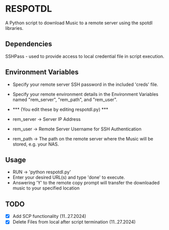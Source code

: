 # RESPOTDL

A Python script to download Music to a remote server using the spotdl libraries.

## Dependencies

SSHPass - used to provide access to local credential file in script execution.

## Environment Variables

- Specify your remote server SSH password in the included 'creds' file.
- Specify your remote environment details in the Environment Variables named "rem_server", "rem_path", and "rem_user".

- *** (You edit these by editing respotdl.py) ***

- rem_server -> Server IP Address
- rem_user -> Remote Server Username for SSH Authentication
- rem_path -> The path on the remote server where the Music will be stored, e.g. your NAS.

## Usage
- RUN -> 'python respotdl.py'
- Enter your desired URL(s) and type 'done' to execute.
- Answering 'Y' to the remote copy prompt will transfer the downloaded music to your specified location

## TODO

- [x] Add SCP functionality (11..27.2024)
- [x] Delete Files from local after script termination (11..27.2024)
